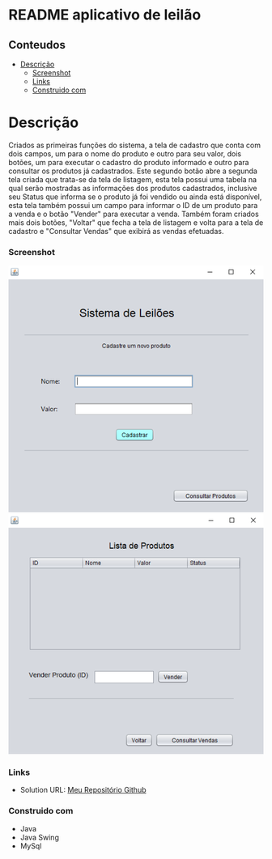 # README aplicativo de leilão

## Conteudos

- [Descrição](#Descrição)
  - [Screenshot](#screenshot)
  - [Links](#links)
  - [Construido com](#Construido-com)

# Descrição

Criados as primeiras funções do sistema, a tela de cadastro que conta com dois campos, um para o nome do produto e outro para seu valor, dois botões, um para executar o cadastro do produto informado e outro  para consultar os produtos já cadastrados. Este segundo botão abre a segunda tela criada que trata-se da tela de listagem, esta tela possui uma tabela na qual serão mostradas as informações dos produtos cadastrados, inclusive seu Status que informa se o produto já foi vendido ou ainda está disponível, esta tela também possui um campo para informar o ID de um produto para a venda e o botão "Vender" para executar a venda. Também foram criados mais dois botões, "Voltar" que fecha a tela de listagem e volta para a tela de cadastro e "Consultar Vendas" que exibirá as vendas efetuadas.


### Screenshot

![](./Img/Tela_de_Cadastro.PNG)
![](./Img/Tela_de_Listagem.PNG)

### Links

- Solution URL: [Meu Repositório Github](https://github.com/jhonRPdoe/atividade_1_uc_11_SENAC.git)

### Construido com

- Java
- Java Swing
- MySql

